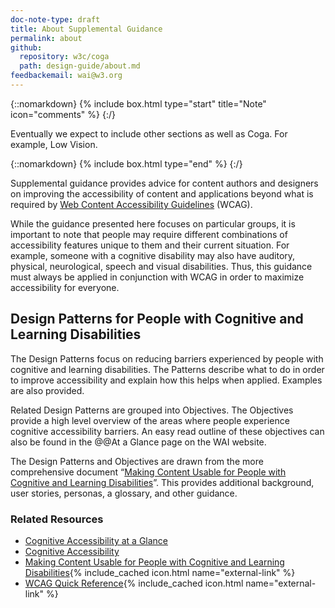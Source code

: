 ```yaml
--- 
doc-note-type: draft
title: About Supplemental Guidance
permalink: about
github: 
  repository: w3c/coga
  path: design-guide/about.md
feedbackemail: wai@w3.org
---
```


{::nomarkdown}
{% include box.html type="start" title="Note" icon="comments" %}
{:/}

Eventually we expect to include other sections as well as Coga. For example, Low Vision.

{::nomarkdown}
{% include box.html type="end" %}
{:/}

Supplemental guidance provides advice for content authors and designers on improving the accessibility of content and applications beyond what is required by [Web Content Accessibility Guidelines](https://www.w3.org/WAI/standards-guidelines/wcag/) (WCAG).

While the guidance presented here focuses on particular groups, it is important to note that people may require different combinations of accessibility features unique to them and their current situation. For example, someone with a cognitive disability may also have auditory, physical, neurological, speech and visual disabilities. Thus, this guidance must always be applied in conjunction with WCAG in order to maximize accessibility for everyone.

## Design Patterns for People with Cognitive and Learning Disabilities

The Design Patterns focus on reducing barriers experienced by people with cognitive and learning disabilities. The Patterns describe what to do in order to improve accessibility and explain how this helps when applied. Examples are also provided.

Related Design Patterns are grouped into Objectives. The Objectives provide a high level overview of the areas where people experience cognitive accessibility barriers. An easy read outline of these objectives can also be found in the @@At a Glance page on the WAI website.

The Design Patterns and Objectives are drawn from the more comprehensive document “[Making Content Usable for People with Cognitive and Learning Disabilities](https://www.w3.org/TR/coga-usable/)”. This provides additional background, user stories, personas, a glossary, and other guidance.

### Related Resources

- [Cognitive Accessibility at a Glance](./coga-patterns-glance)
- [Cognitive Accessibility](https://www.w3.org/WAI/cognitive/)
- [Making Content Usable for People with Cognitive and Learning Disabilities](https://www.w3.org/TR/coga-usable){% include_cached icon.html name="external-link" %}
- [WCAG Quick Reference](https://www.w3.org/WAI/WCAG21/quickref/?versions=2.1){% include_cached icon.html name="external-link" %}
